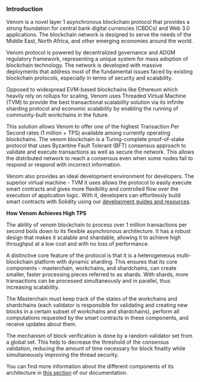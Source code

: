 ### Introduction

Venom is a novel layer 1 asynchronous blockchain protocol that provides a strong foundation for central bank digital currencies (CBDCs) and Web 3.0 applications. The blockchain network is designed to serve the needs of the Middle East, North Africa, and other emerging economies around the world.

Venom protocol is powered by decentralized governance and ADGM regulatory framework, representing a unique system for mass adoption of blockchain technology. The network is developed with massive deployments that address most of the fundamental issues faced by existing blockchain protocols, especially in terms of security and scalability.

Opposed to widespread EVM-based blockchains like Ethereum which heavily rely on rollups for scaling, Venom uses Threaded Virtual Machine (TVM) to provide the best transactional scalability solution via its infinite sharding protocol and economic scalability by enabling the running of community-built workchains in the future.

This solution allows Venom to offer one of the highest Transaction Per Second rates (1 million + TPS) available among currently operating blockchains. The venom blockchain is a Turing-complete proof-of-stake protocol that uses Byzantine Fault Tolerant (BFT) consensus approach to validate and execute transactions as well as secure the network. This allows the distributed network to reach a consensus even when some nodes fail to respond or respond with incorrect information.

Venom also provides an ideal development environment for developers. The superior virtual machine - TVM it uses allows the protocol to easily execute smart contracts and gives more flexibility and controlled flow over the execution of application logic. With it, developers can effortlessly build smart contracts with Solidity using our [development guides and resources](https://docs.venom.foundation/build/development-guides/).

**How Venom Achieves High TPS**

The ability of venom blockchain to process over 1 million transactions per second boils down to its flexible asynchronous architecture. It has a robust design that makes it scalable and shardable, allowing it to achieve high throughput at a low cost and with no loss of performance.

A distinctive core feature of the protocol is that it is a heterogeneous multi-blockchain platform with dynamic sharding. This ensures that its core components - masterchain, workchains, and shardchains, can create smaller, faster processing pieces referred to as shards. With shards, more transactions can be processed simultaneously and in parallel, thus increasing scalability.

The Masterchain must keep track of the states of the workchains and shardchains (each validator is responsible for validating and creating new blocks in a certain subset of workchains and shardchains), perform all computations requested by the smart contracts in these components, and receive updates about them.

The mechanism of block verification is done by a random validator set from a global set. This help to decrease the threshold of the consensus validation, reducing the amount of time necessary for block finality while simultaneously improving the thread security.

You can find more information about the different components of its architecture in [this section](https://docs.venom.foundation/learn/architecture) of our documentation.
